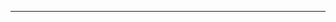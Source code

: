 <!--
CO_OP_TRANSLATOR_METADATA:
{
  "original_hash": "c747db3d4bb981e919b7f3e5a4504269",
  "translation_date": "2025-08-27T13:21:04+00:00",
  "source_file": "04-PracticalSamples/foundrylocal/README.md",
  "language_code": "uk"
}
-->


---

